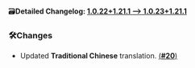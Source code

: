 🗃️**Detailed Changelog: [1.0.22+1.21.1 --> 1.0.23+1.21.1](https://github.com/UltimatChamp/FabricBetterGrass/compare/1.0.22+1.21.1...1.0.23+1.21.1)**

### 🛠️Changes

- Updated **Traditional Chinese** translation. [(**#20**)](https://github.com/UltimatChamp/FabricBetterGrass/pull/20)

